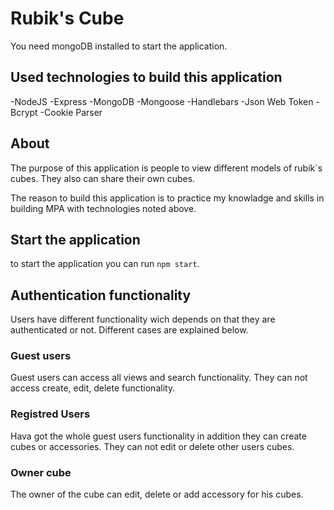 # Rubik's Cube

You need mongoDB installed to start the application.

## Used technologies to build this application

 -NodeJS
 -Express
 -MongoDB
 -Mongoose
 -Handlebars
 -Json Web Token
 -Bcrypt
 -Cookie Parser

## About

The purpose of this application is people to view different models of rubik`s cubes. They also can share their own cubes. 

The reason to build this application is to practice my knowladge and skills in building MPA with technologies noted above.

## Start the application

to start the application you can run `npm start`.

## Authentication functionality

Users have different functionality wich depends on that they are authenticated or not. Different cases are explained below.

### Guest users

Guest users can access all views and search functionality. They can not access create, edit, delete functionality.

### Registred Users

Hava got the whole guest users functionality in addition they can create cubes or accessories. They can not edit or delete other users cubes.

### Owner cube

The owner of the cube can edit, delete or add accessory for his cubes.
